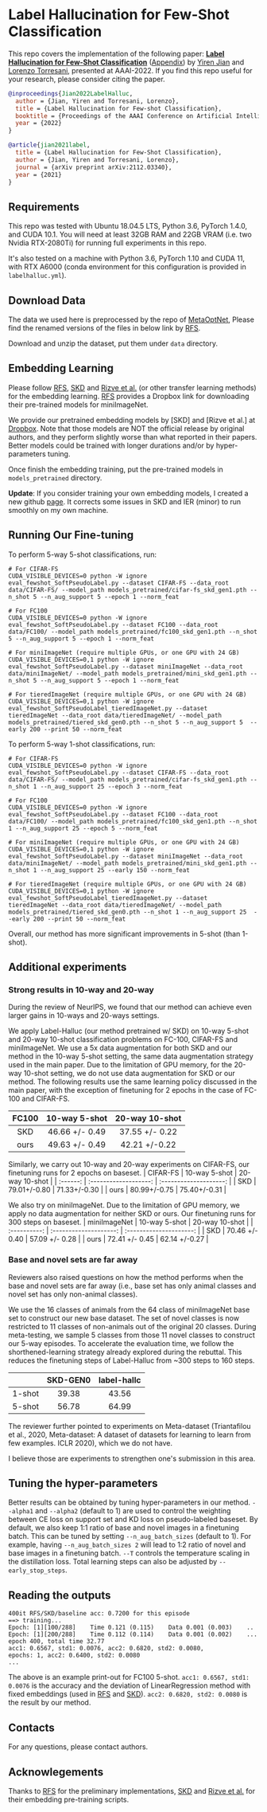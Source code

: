 # Label Hallucination for Few-Shot Classification

This repo covers the implementation of the following paper:  **[Label Hallucination for Few-Shot Classification](https://arxiv.org/abs/2112.03340)** ([Appendix](https://cs.dartmouth.edu/~yirenjian/data/LabelHalluc-appendix.pdf)) by [Yiren Jian](https://cs.dartmouth.edu/~yirenjian/) and [Lorenzo Torresani](https://ltorresa.github.io/home.html), presented at AAAI-2022.
If you find this repo useful for your research, please consider citing the paper.

```bibtex
@inproceedings{Jian2022LabelHalluc,
  author = {Jian, Yiren and Torresani, Lorenzo},
  title = {Label Hallucination for Few-shot Classification},
  booktitle = {Proceedings of the AAAI Conference on Artificial Intelligence},
  year = {2022}
}
```

```bibtex
@article{jian2021label,
  title = {Label Hallucination for Few-Shot Classification},
  author = {Jian, Yiren and Torresani, Lorenzo},
  journal = {arXiv preprint arXiv:2112.03340},
  year = {2021}
}
```

## Requirements

This repo was tested with Ubuntu 18.04.5 LTS, Python 3.6, PyTorch 1.4.0, and CUDA 10.1. You will need at least 32GB RAM and 22GB VRAM (i.e. two Nvidia RTX-2080Ti) for running full experiments in this repo.

It's also tested on a machine with Python 3.6, PyTorch 1.10 and CUDA 11, with RTX A6000 (conda environment for this configuration is provided in `labelhalluc.yml`).

## Download Data
The data we used here is preprocessed by the repo of [MetaOptNet](https://github.com/kjunelee/MetaOptNet), Please find the renamed versions of the files in below link by [RFS](https://github.com/WangYueFt/rfs).

Download and unzip the dataset, put them under ```data``` directory.

## Embedding Learning
Please follow [RFS](https://github.com/WangYueFt/rfs), [SKD](https://github.com/brjathu/SKD) and [Rizve et al.](https://github.com/nayeemrizve/invariance-equivariance) (or other transfer learning methods) for the embedding learning. [RFS](https://github.com/WangYueFt/rfs) provides a Dropbox link for downloading their pre-trained models for miniImageNet.

We provide our pretrained embedding models by [SKD] and [Rizve et al.] at [Dropbox](https://www.dropbox.com/sh/ikipligbneta9qk/AABew7LSYDMG7lbSC9BQgcMsa?dl=0). Note that those models are NOT the official release by original authors, and they perform slightly worse than what reported in their papers. Better models could be trained with longer durations and/or by hyper-parameters tuning.

Once finish the embedding training, put the pre-trained models in ```models_pretrained``` directory.

**Update**: If you consider training your own embedding models, I created a new github [page](https://github.com/yiren-jian/embedding-learning-FSL). It corrects some issues in SKD and IER (minor) to run smoothly on my own machine.

## Running Our Fine-tuning
To perform 5-way 5-shot classifications, run:
```shell
# For CIFAR-FS
CUDA_VISIBLE_DEVICES=0 python -W ignore eval_fewshot_SoftPseudoLabel.py --dataset CIFAR-FS --data_root data/CIFAR-FS/ --model_path models_pretrained/cifar-fs_skd_gen1.pth --n_shot 5 --n_aug_support 5 --epoch 1 --norm_feat

# For FC100
CUDA_VISIBLE_DEVICES=0 python -W ignore eval_fewshot_SoftPseudoLabel.py --dataset FC100 --data_root data/FC100/ --model_path models_pretrained/fc100_skd_gen1.pth --n_shot 5 --n_aug_support 5 --epoch 1 --norm_feat

# For miniImageNet (require multiple GPUs, or one GPU with 24 GB)
CUDA_VISIBLE_DEVICES=0,1 python -W ignore eval_fewshot_SoftPseudoLabel.py --dataset miniImageNet --data_root data/miniImageNet/ --model_path models_pretrained/mini_skd_gen1.pth --n_shot 5 --n_aug_support 5 --epoch 1 --norm_feat

# For tieredImageNet (require multiple GPUs, or one GPU with 24 GB)
CUDA_VISIBLE_DEVICES=0,1 python -W ignore eval_fewshot_SoftPseudoLabel_tieredImageNet.py --dataset tieredImageNet --data_root data/tieredImageNet/ --model_path models_pretrained/tiered_skd_gen0.pth --n_shot 5 --n_aug_support 5  --early 200 --print 50 --norm_feat
```
To perform 5-way 1-shot classifications, run:
```shell
# For CIFAR-FS
CUDA_VISIBLE_DEVICES=0 python -W ignore eval_fewshot_SoftPseudoLabel.py --dataset CIFAR-FS --data_root data/CIFAR-FS/ --model_path models_pretrained/cifar-fs_skd_gen1.pth --n_shot 1 --n_aug_support 25 --epoch 3 --norm_feat

# For FC100
CUDA_VISIBLE_DEVICES=0 python -W ignore eval_fewshot_SoftPseudoLabel.py --dataset FC100 --data_root data/FC100/ --model_path models_pretrained/fc100_skd_gen1.pth --n_shot 1 --n_aug_support 25 --epoch 5 --norm_feat

# For miniImageNet (require multiple GPUs, or one GPU with 24 GB)
CUDA_VISIBLE_DEVICES=0,1 python -W ignore eval_fewshot_SoftPseudoLabel.py --dataset miniImageNet --data_root data/miniImageNet/ --model_path models_pretrained/mini_skd_gen1.pth --n_shot 1 --n_aug_support 25 --early 150 --norm_feat

# For tieredImageNet (require multiple GPUs, or one GPU with 24 GB)
CUDA_VISIBLE_DEVICES=0,1 python -W ignore eval_fewshot_SoftPseudoLabel_tieredImageNet.py --dataset tieredImageNet --data_root data/tieredImageNet/ --model_path models_pretrained/tiered_skd_gen0.pth --n_shot 1 --n_aug_support 25  --early 200 --print 50 --norm_feat
```

Overall, our method has more significant improvements in 5-shot (than 1-shot).

## Additional experiments
### Strong results in 10-way and 20-way
During the review of NeurIPS, we found that our method can achieve even larger gains in 10-ways and 20-ways settings.

We apply Label-Halluc (our method pretrained w/ SKD) on 10-way 5-shot and 20-way 10-shot classification problems on FC-100, CIFAR-FS and miniImageNet. We use a 5x data augmentation for both SKD and our method in the 10-way 5-shot setting, the same data augmentation strategy used in the main paper. Due to the limitation of GPU memory, for the 20-way 10-shot setting, we do not use data augmentation for SKD or our method. The following results use the same learning policy discussed in the main paper, with the exception of finetuning for 2 epochs in the case of FC-100 and CIFAR-FS.

| FC100 |     10-way 5-shot     |     20-way 10-shot     |
| :---: | :-------------------: | :--------------------: |
|  SKD  |    46.66 +/- 0.49     |     37.55 +/- 0.22     |
| ours  |    49.63 +/- 0.49     |     42.21 +/-0.22      |

Similarly, we carry out 10-way and 20-way experiments on CIFAR-FS, our finetuning runs for 2 epochs on baseset.
| CIFAR-FS |     10-way 5-shot     |    20-way 10-shot      |
| :------: | :-------------------: | :--------------------: |
| SKD 	   |     79.01+/-0.80      |   71.33+/-0.30         |
| ours 	   |     80.99+/-0.75      |   75.40+/-0.31         |

​We also try on miniImageNet. Due to the limitation of GPU memory, we apply no data augmentation for neither SKD or ours. Our finetuning runs for 300 steps on baseset.
| miniImageNet |      10-way 5-shot     |       20-way 10-shot    |
| :----------: | :--------------------: | :---------------------: |
| SKD          |     70.46 +/- 0.40     |      57.09 +/- 0.28     |
| ours         |     72.41 +/- 0.45     |      62.14 +/-0.27      |

### Base and novel sets are far away
Reviewers also raised questions on how the method performs when the base and novel sets are far away (i.e., base set has only animal classes and novel set has only non-animal classes).

We use the 16 classes of animals from the 64 class of miniImageNet base set to construct our new base dataset. The set of novel classes is now restricted to 11 classes of non-animals out of the original 20 classes. During meta-testing, we sample 5 classes from those 11 novel classes to construct our 5-way episodes. To accelerate the evaluation time, we follow the shorthened-learning strategy already explored during the rebuttal. This reduces the finetuning steps of Label-Halluc from ~300 steps to 160 steps.

|     	     |  SKD-GEN0  |  label-hallc  |
| :--------: | :--------: | :-----------: |
|  1-shot    |    39.38	  |      43.56	  |
|  5-shot    |    56.78   |      64.99    |

The reviewer further pointed to experiments on Meta-dataset (Triantafilou et al., 2020, Meta-dataset: A dataset of datasets for learning to learn from few examples. ICLR 2020), which we do not have.

I believe those are experiments to strengthen one's submission in this area.

## Tuning the hyper-parameters
Better results can be obtained by tuning hyper-parameters in our method. `--alpha1` and `--alpha2` (default to 1) are used to control the weighting between CE loss on support set and KD loss on pseudo-labeled baseset. By default, we also keep 1:1 ratio of base and novel images in a finetuning batch. This can be tuned by setting `--n_aug_batch_sizes` (default to 1). For example, having `--n_aug_batch_sizes 2` will lead to 1:2 ratio of novel and base images in a finetuning batch. `--T` controls the temperature scaling in the distillation loss. Total learning steps can also be adjusted by `--early_stop_steps`.

## Reading the outputs
```
400it RFS/SKD/baseline acc: 0.7200 for this episode
==> training...
Epoch: [1][100/288]    Time 0.121 (0.115)    Data 0.001 (0.003)    ..
Epoch: [1][200/288]    Time 0.112 (0.114)    Data 0.001 (0.002)    ...
epoch 400, total time 32.77
acc1: 0.6567, std1: 0.0076, acc2: 0.6820, std2: 0.0080,
epochs: 1, acc2: 0.6400, std2: 0.0080
...
```
The above is an example print-out for FC100 5-shot. ```acc1: 0.6567, std1: 0.0076``` is the accuracy and the deviation of LinearRegression method with fixed embeddings (used in [RFS](https://github.com/WangYueFt/rfs) and [SKD](https://github.com/brjathu/SKD)). ```acc2: 0.6820, std2: 0.0080``` is the result by our method.

## Contacts
For any questions, please contact authors.


## Acknowlegements
Thanks to [RFS](https://github.com/WangYueFt/rfs) for the preliminary implementations, [SKD](https://github.com/brjathu/SKD) and [Rizve et al.](https://github.com/nayeemrizve/invariance-equivariance) for their embedding pre-training scripts.
